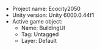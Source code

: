 <!-- UNITY CODE ASSIST INSTRUCTIONS START -->
- Project name: Ecocity2050
- Unity version: Unity 6000.0.44f1
- Active game object:
  - Name: BuildingUI
  - Tag: Untagged
  - Layer: Default
<!-- UNITY CODE ASSIST INSTRUCTIONS END -->